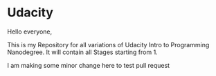 # Udacity

Hello everyone,

This is my Repository for all variations of Udacity Intro to Programming Nanodegree. It will contain all Stages starting from 1.

I am making some minor change here to test pull request
